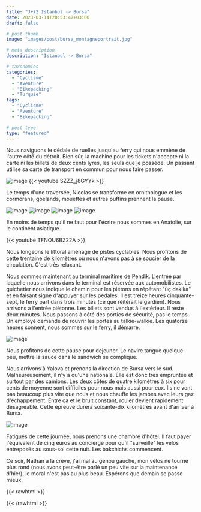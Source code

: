 ```yaml
---
title: "J+72 Istanbul -> Bursa"
date: 2023-03-14T20:53:47+03:00
draft: false

# post thumb
image: "images/post/bursa_montagneportrait.jpg"

# meta description
description: "Istanbul -> Bursa"

# taxonomies
categories:
  - "Cyclisme" 
  - "Aventure" 
  - "Bikepacking"
  - "Turquie" 
tags:
  - "Cyclisme" 
  - "Aventure" 
  - "Bikepacking" 

# post type
type: "featured"
---
```


Nous naviguons le dédale de ruelles jusqu'au ferry qui nous emmène de l'autre côté du détroit. Bien sûr, la machine pour les tickets n'accepte ni la carte ni les billets de deux cents lyres, les seuls que je possède. Un passant utilise sa carte de transport en commun pour nous faire passer. 

![image](../../images/post/bursa_meduse.jpg)
{{< youtube SZZZ_j8GYYk >}} 

Le temps d'une traversée, Nicolas se transforme en ornithologue et les cormorans, goélands, mouettes et autres puffins prennent la pause. 

![image](../../images/post/bursa_cormoran.jpg)
![image](../../images/post/bursa_goeland.jpg)
![image](../../images/post/bursa_maxigoeland.jpg)
![image](../../images/post/bursa_oiseau.jpg)

En moins de temps qu'il ne faut pour l'écrire nous sommes en Anatolie, sur le continent asiatique. 

{{< youtube TFNOU6BZ22A >}} 

Nous longeons le littoral aménagé de pistes cyclables. Nous profitons de cette trentaine de kilomètres où nous n'avons pas à se soucier de la circulation. C'est très relaxant. 

Nous sommes maintenant au terminal maritime de Pendik. L'entrée par laquelle nous arrivons dans le terminal est réservée aux automobilistes. Le guichetier nous indique le chemin pour les piétons en répétant "üç dakika" et en faisant signe d'appuyer sur les pédales. Il est treize heures cinquante-sept, le ferry part dans trois minutes (ce que réitérait le gardien). Nous arrivons à l'entrée piétonne. Les billets sont vendus à l'extérieur. Il reste deux minutes. Nous passons à côté des portics de sécurité, pas le temps. Un employé demande de rouvrir les portes au talkie-walkie. Les quatorze heures sonnent, nous sommes sur le ferry, il démarre. 

![image](../../images/post/bursa_ferry.jpg)

Nous profitons de cette pause pour dejeuner. Le navire tangue quelque peu, mettre la sauce dans le sandwich se complique.

Nous arrivons à Yalova et prenons la direction de Bursa vers le sud. Malheureusement, il n'y a qu'une nationale. Elle est donc très empruntée et surtout par des camions. Les deux côtes de quatre kilomètres à six pour cents de moyenne sont difficiles pour nous mais aussi pour eux. Ils ne vont pas beaucoup plus vite que nous et nous chauffe les jambes avec leurs gaz d'échappement. Entre ça et le bruit constant, rouler devient rapidement désagréable. Cette épreuve durera soixante-dix kilomètres avant d'arriver à Bursa. 

![image](../../images/post/bursa_montagnepano.jpg)

Fatigués de cette journée, nous prenons une chambre d'hôtel. Il faut payer l'équivalent de cinq euros au concierge pour qu'il "surveille" les vélos entreposés au sous-sol cette nuit. Les bakchichs commencent. 

Ce soir, Nathan a la crève, j'ai mal au genou gauche, mon vélos ne tourne plus rond (nous avons peut-être parlé un peu vite sur la maintenance d'hier), le moral n'est pas au plus beau. Espérons que demain se passe mieux. 
 
{{< rawhtml >}} 
<div class="strava-embed-placeholder" data-embed-type="activity" data-embed-id="8713748459"></div><script src="https://strava-embeds.com/embed.js"></script>
{{< /rawhtml >}} 


